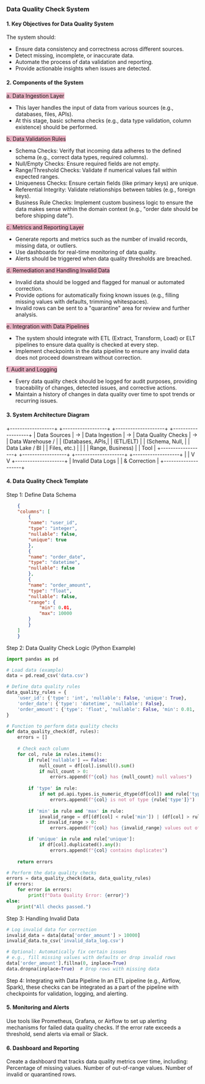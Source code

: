### Data Quality Check System

#### 1. Key Objectives for Data Quality System
The system should:
- Ensure data consistency and correctness across different sources.
- Detect missing, incomplete, or inaccurate data.
- Automate the process of data validation and reporting.
- Provide actionable insights when issues are detected.

#### 2. Components of the System
<span style="background-color:rgb(212, 104, 138,0.5)">a. Data Ingestion Layer</span>
- This layer handles the input of data from various sources (e.g., databases, files, APIs).
- At this stage, basic schema checks (e.g., data type validation, column existence) should be performed.

<span style="background-color:rgb(212, 104, 138,0.5)">b. Data Validation Rules</span>
- Schema Checks: Verify that incoming data adheres to the defined schema (e.g., correct data types, required columns).
- Null/Empty Checks: Ensure required fields are not empty.
- Range/Threshold Checks: Validate if numerical values fall within expected ranges.
- Uniqueness Checks: Ensure certain fields (like primary keys) are unique.
- Referential Integrity: Validate relationships between tables (e.g., foreign keys).
- Business Rule Checks: Implement custom business logic to ensure the data makes sense within the domain context (e.g., "order date should be before shipping date").

<span style="background-color:rgb(212, 104, 138,0.5)">c. Metrics and Reporting Layer</span>
- Generate reports and metrics such as the number of invalid records, missing data, or outliers.
- Use dashboards for real-time monitoring of data quality.
- Alerts should be triggered when data quality thresholds are breached.

<span style="background-color:rgb(212, 104, 138,0.5)">d. Remediation and Handling Invalid Data</span>
- Invalid data should be logged and flagged for manual or automated correction.
- Provide options for automatically fixing known issues (e.g., filling missing values with defaults, trimming whitespaces).
- Invalid rows can be sent to a "quarantine" area for review and further analysis.

<span style="background-color:rgb(212, 104, 138,0.5)">e. Integration with Data Pipelines</span>
- The system should integrate with ETL (Extract, Transform, Load) or ELT pipelines to ensure data quality is checked at every step.
- Implement checkpoints in the data pipeline to ensure any invalid data does not proceed downstream without correction.

<span style="background-color:rgb(212, 104, 138,0.5)">f. Audit and Logging</span>
- Every data quality check should be logged for audit purposes, providing traceability of changes, detected issues, and corrective actions.
- Maintain a history of changes in data quality over time to spot trends or recurring issues.

#### 3. System Architecture Diagram

+------------------+    +------------------+    +--------------------+    +-------------------+
|   Data Sources    | -> | Data Ingestion    | -> | Data Quality Checks | -> | Data Warehouse /   |
|  (Databases, APIs,|    |   (ETL/ELT)      |    |   (Schema, Null,    |    | Data Lake / BI     |
|  Files, etc.)     |    |                  |    |   Range, Business)  |    | Tool               |
+------------------+    +------------------+    +--------------------+    +-------------------+
                                                   |        |
                                                   V        V
                                             +--------------------+
                                             |  Invalid Data Logs  |
                                             |    & Correction     |
                                             +--------------------+


#### 4. Data Quality Check Template

Step 1: Define Data Schema

```json
    {
    "columns": [
        {
        "name": "user_id",
        "type": "integer",
        "nullable": false,
        "unique": true
        },
        {
        "name": "order_date",
        "type": "datetime",
        "nullable": false
        },
        {
        "name": "order_amount",
        "type": "float",
        "nullable": false,
        "range": {
            "min": 0.01,
            "max": 10000
        }
        }
    ]
    }

```

Step 2: Data Quality Check Logic (Python Example)

```python
import pandas as pd

# Load data (example)
data = pd.read_csv('data.csv')

# Define data quality rules
data_quality_rules = {
    'user_id': {'type': 'int', 'nullable': False, 'unique': True},
    'order_date': {'type': 'datetime', 'nullable': False},
    'order_amount': {'type': 'float', 'nullable': False, 'min': 0.01, 'max': 10000}
}

# Function to perform data quality checks
def data_quality_check(df, rules):
    errors = []
    
    # Check each column
    for col, rule in rules.items():
        if rule['nullable'] == False:
            null_count = df[col].isnull().sum()
            if null_count > 0:
                errors.append(f"{col} has {null_count} null values")
        
        if 'type' in rule:
            if not pd.api.types.is_numeric_dtype(df[col]) and rule['type'] == 'int':
                errors.append(f"{col} is not of type {rule['type']}")
        
        if 'min' in rule and 'max' in rule:
            invalid_range = df[(df[col] < rule['min']) | (df[col] > rule['max'])].shape[0]
            if invalid_range > 0:
                errors.append(f"{col} has {invalid_range} values out of range")

        if 'unique' in rule and rule['unique']:
            if df[col].duplicated().any():
                errors.append(f"{col} contains duplicates")
    
    return errors

# Perform the data quality checks
errors = data_quality_check(data, data_quality_rules)
if errors:
    for error in errors:
        print(f"Data Quality Error: {error}")
else:
    print("All checks passed.")


```

Step 3: Handling Invalid Data

```python
# Log invalid data for correction
invalid_data = data[data['order_amount'] > 10000]
invalid_data.to_csv('invalid_data_log.csv')

# Optional: Automatically fix certain issues
# e.g., fill missing values with defaults or drop invalid rows
data['order_amount'].fillna(0, inplace=True)
data.dropna(inplace=True)  # Drop rows with missing data

```

Step 4: Integrating with Data Pipeline
In an ETL pipeline (e.g., Airflow, Spark), these checks can be integrated as a part of the pipeline with checkpoints for validation, logging, and alerting.

#### 5. Monitoring and Alerts
Use tools like Prometheus, Grafana, or Airflow to set up alerting mechanisms for failed data quality checks. If the error rate exceeds a threshold, send alerts via email or Slack.

#### 6. Dashboard and Reporting
Create a dashboard that tracks data quality metrics over time, including:
Percentage of missing values.
Number of out-of-range values.
Number of invalid or quarantined rows.